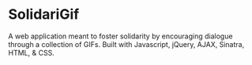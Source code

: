 # SolidariGif
A web application meant to foster solidarity by encouraging dialogue through a collection of GIFs. Built with Javascript, jQuery, AJAX, Sinatra, HTML, & CSS.
